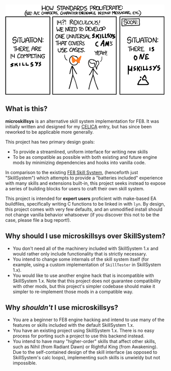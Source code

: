 ![microskillsys exists because cam needed it](microskillsys.png)

## What is this?

**microskillsys** is an alternative skill system implementation for FE8. It was
initially written and designed for my [CELICA](https://github.com/CT075/celica-2024)
entry, but has since been reworked to be applicable more generally.

This project has two primary design goals:

- To provide a streamlined, uniform interface for writing new skills
- To be as compatible as possible with both existing and future engine mods by
  minimizing dependencies and hooks into vanilla code.

In comparison to the existing [FE8 Skill System](https://github.com/FireEmblemUniverse/SkillSystem_FE8),
(henceforth just "SkillSystem") which attempts to provide a "batteries included"
experience with many skills and extensions built-in, this project seeks instead
to expose a series of building blocks for users to craft their own skill system.

This project is intended for **expert users** proficient with make-based
EA buildfiles, specifically writing C functions to be linked in with `lyn`. By
design, this project comes with very few defaults, and an unmodified install
should not change vanilla behavior whatsoever (if you discover this not to be
the case, please file a bug report!).

## Why should I use microskillsys over SkillSystem?

- You don't need all of the machinery included with SkillSystem 1.x and would
  rather only include functionality that is strictly necessary.
- You intend to change some internals of the skill system itself (for example,
  using a custom implementation of `SkillTester` in SkillSystem 1.x).
- You would like to use another engine hack that is incompatible with SkillSystem
  1.x. Note that this project does not guarantee compatibility with other mods,
  but this project's simpler codebase should make it simpler to re-implement
  those mods in a compatible way.

## Why *shouldn't* I use microskillsys?

- You are a beginner to FE8 engine hacking and intend to use many of the features
  or skills included with the default SkillSystem 1.x.
- You have an existing project using SkillSystem 1.x. There is no easy process
  for porting such a project to use this backend instead.
- You intend to have many "higher-order" skills that affect other skills, such
  as Nihil (from Radiant Dawn) or Rightful King (from Awakening). Due to the
  self-contained design of the skill interface (as opposed to SkillSystem's
  calc loops), implementing such skills is unwieldy but not impossible.
